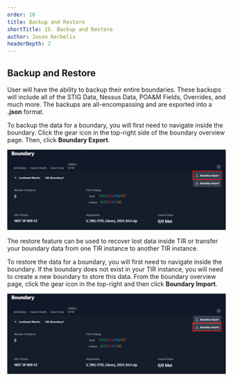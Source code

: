 ```yaml
---
order: 16
title: Backup and Restore
shortTitle: 15. Backup and Restore
author: Jason Kerbelis
headerDepth: 2
---
```


## Backup and Restore

User will have the ability to backup their entire boundaries. These backups will include all of the STIG Data, Nessus Data, POA&M Fields, Overrides, and much more. The backups are all-encompassing and are exported into a **.json** format.

To backup the data for a boundary, you will first need to navigate inside the boundary. Click the gear icon in the top-right side of the boundary overview page. Then, click **Boundary Export**.

![Figure 81: Boundary Export](../../assets/user-guide/Boundary_Export.png "Figure 81: Boundary Export")

The restore feature can be used to recover lost data inside TIR or transfer your boundary data from one TIR instance to another TIR instance.

To restore the data for a boundary, you will first need to navigate inside the boundary. If the boundary does not exist in your TIR instance, you will need to create a new boundary to store this data. From the boundary overview page, click the gear icon in the top-right and then click **Boundary Import**.

![Figure 82: Boundary Import](../../assets/user-guide/Boundary_Import.png "Figure 82: Boundary Import")